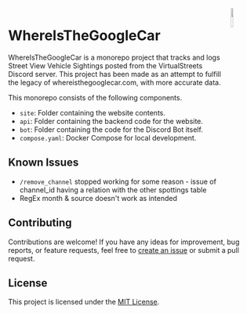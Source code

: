 <image>
<img align="right" src="https://raw.githubusercontent.com/shmugoh/whereisthegooglecar/main/site/public/favicon.svg" width="10%">
</image>

<h1>WhereIsTheGoogleCar</h1>

WhereIsTheGoogleCar is a monorepo project that tracks and logs Street View Vehicle Sightings posted from the VirtualStreets Discord server.
This project has been made as an attempt to fulfill the legacy of whereisthegooglecar.com, with more accurate data.

This monorepo consists of the following components.

- `site`: Folder containing the website contents.
- `api`: Folder containing the backend code for the website.
- `bot`: Folder containing the code for the Discord Bot itself.
- `compose.yaml`: Docker Compose for local development.

## Known Issues

- `/remove_channel` stopped working for some reason - issue of channel_id having a relation with the other spottings table
- RegEx month & source doesn't work as intended

## Contributing

Contributions are welcome! If you have any ideas for improvement, bug reports, or feature requests, feel free to [create an issue](https://github.com/shmugoh/whereisthegooglecar/issues) or submit a pull request.

## License

This project is licensed under the [MIT License](LICENSE).

